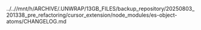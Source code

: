../..//mnt/h/ARCHIVE/.UNWRAP/13GB_FILES/backup_repository/20250803_201338_pre_refactoring/cursor_extension/node_modules/es-object-atoms/CHANGELOG.md